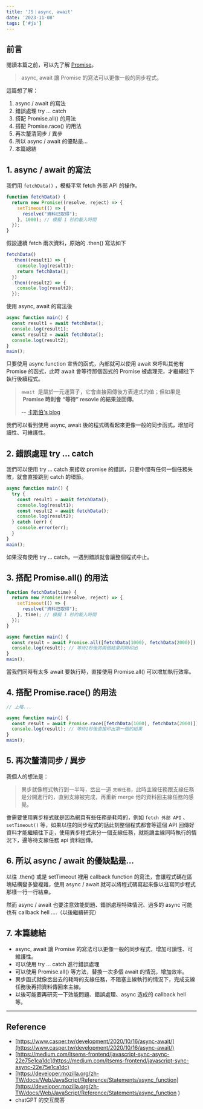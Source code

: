 ```yaml
---
title: 'JS｜async, await'
date: '2023-11-08'
tags: ['#js']
---
```


## 前言

閱讀本篇之前，可以先了解 [Promise](https://blog.agwurn.me/posts/js-promise)。

> async, await 讓 Promise 的寫法可以更像一般的同步程式。

這篇想了解：

1. async / await 的寫法
2. 錯誤處理 try … catch
3. 搭配 Promise.all() 的用法
4. 搭配 Promise.race() 的用法
5. 再次釐清同步 / 異步
6. 所以 async / await 的優點是…
7. 本篇總結

## 1. async / await 的寫法

我們用 `fetchData()` ，模擬平常 fetch 外部 API 的操作。

```jsx
function fetchData() {
  return new Promise((resolve, reject) => {
    setTimeout(() => {
      resolve("資料已取得");
    }, 1000); // 模擬 1 秒的載入時間
  });
}
```

假設連續 fetch 兩次資料，原始的 .then() 寫法如下

```jsx
fetchData()
  .then((result1) => {
    console.log(result1);
    return fetchData();
  })
  .then((result2) => {
    console.log(result2);
  });
```

使用 async, await 的寫法後

```jsx
async function main() {
  const result1 = await fetchData();
  console.log(result1);
  const result2 = await fetchData();
  console.log(result2);
}
main();
```

只要使用 async function 宣告的函式，內部就可以使用 await 來呼叫其他有 Promise 的函式，此時 await 會等待那個函式的 Promise 被處理完，才繼續往下執行後續程式。

> `await`  是屬於一元運算子，它會直接回傳後方表達式的值；但如果是  **Promise 時則會 “等待” resovle 的結果並回傳**。
>
> -- [卡斯伯’s blog](https://www.casper.tw/development/2020/10/16/async-await/)

我們可以看到使用 async, await 後的程式碼看起來更像一般的同步函式，增加可讀性、可維護性。

## 2. 錯誤處理 try … catch

我們可以使用 try … catch 來接收 promise 的錯誤，只要中間有任何一個任務失敗，就會直接跳到 catch 的環節。

```jsx
async function main() {
  try {
    const result1 = await fetchData();
    console.log(result1);
    const result2 = await fetchData();
    console.log(result2);
  } catch (err) {
    console.error(err);
  }
}
main();
```

如果沒有使用 try … catch，一遇到錯誤就會讓整個程式中止。

## 3. 搭配 Promise.all() 的用法

```jsx
function fetchData(time) {
  return new Promise((resolve, reject) => {
    setTimeout(() => {
      resolve("資料已取得");
    }, time); // 模擬 1 秒的載入時間
  });
}

async function main() {
  const result = await Promise.all([fetchData(1000), fetchData(2000)]);
  console.log(result); // 等待2秒後將兩個結果同時印出
}
main();
```

當我們同時有太多 await 要執行時，直接使用 Promise.all() 可以增加執行效率。

## 4. 搭配 Promise.race() 的用法

```jsx
// 上略...

async function main() {
  const result = await Promise.race([fetchData(1000), fetchData(2000)]);
  console.log(result); // 等待1秒後直接印出第一個的結果
}
main();
```

## 5. 再次釐清同步 / 異步

我個人的想法是：

> 異步就像程式執行到一半時，岔出一道 `支線任務`，此時主線任務跟支線任務是分開進行的，直到支線被完成，再重新 merge 他的資料回主線任務的感覺。

會需要使用異步程式就是因為網頁有些任務是耗時的，例如 `fetch 外部 API` 、`setTimeout()` 等，如果以往的同步程式的話此刻整個程式都會等這個 API 回傳好資料才能繼續往下走，使用異步程式來分一個支線任務，就能讓主線同時執行的情況下，邊等待支線任務 api 資料回傳。

## 6. 所以 async / await 的優缺點是…

以往 .then() 或是 setTimeout 裡用 callback function 的寫法，會讓程式碼在區塊結構變多變複雜，使用 async / await 就可以將程式碼寫起來像以往寫同步程式那樣一行一行結束。

然而 async / await 也要注意效能問題、錯誤處理特殊情況、過多的 async 可能也有 callback hell ….（以後繼續研究）

## 7. 本篇總結

- async, await 讓 Promise 的寫法可以更像一般的同步程式，增加可讀性、可維護性。
- 可以使用 try … catch 進行錯誤處理
- 可以使用 Promise.all() 等方法，替換一次多個 await 的情況，增加效率。
- 異步函式就像岔出去的耗時的支線任務，不阻塞主線執行的情況下，完成支線任務後再把資料傳回來主線。
- 以後可能要再研究一下效能問題、錯誤處理、async 造成的 callback hell 等。

---

## Reference
- [https://www.casper.tw/development/2020/10/16/async-await/](https://www.casper.tw/development/2020/10/16/async-await/)
- [https://medium.com/itsems-frontend/javascript-sync-async-22e75e1ca1dc](https://medium.com/itsems-frontend/javascript-sync-async-22e75e1ca1dc)
- [https://developer.mozilla.org/zh-TW/docs/Web/JavaScript/Reference/Statements/async_function](https://developer.mozilla.org/zh-TW/docs/Web/JavaScript/Reference/Statements/async_function
)
- chatGPT 的交互問答
